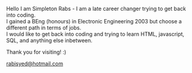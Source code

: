 Hello I am Simpleton Rabs - I am a late career changer trying to get back into coding.  
I gained a BEng (honours) in Electronic Engineering 2003 but choose a different path in terms of jobs.  
I would like to get back into coding and trying to learn HTML, javascript, SQL, and anything else inbetween. 

Thank you for visiting!  :)  

rabisyed@hotmail.com
